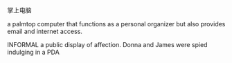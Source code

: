掌上电脑


a palmtop computer that functions as a personal organizer but also provides email and internet access.

INFORMAL
a public display of affection.
Donna and James were spied indulging in a PDA